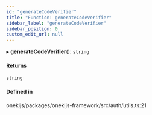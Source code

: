 ```yaml
---
id: "generateCodeVerifier"
title: "Function: generateCodeVerifier"
sidebar_label: "generateCodeVerifier"
sidebar_position: 0
custom_edit_url: null
---
```


▸ **generateCodeVerifier**(): `string`

#### Returns

`string`

#### Defined in

onekijs/packages/onekijs-framework/src/auth/utils.ts:21
